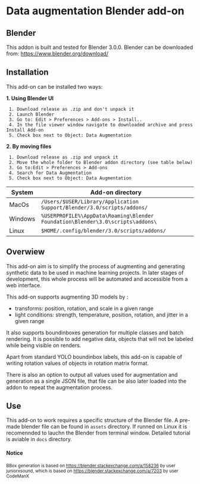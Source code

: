 ﻿# Data augmentation Blender add-on

## Blender

This addon is built and tested for Blender 3.0.0. Blender can be downloaded from: https://www.blender.org/download/
## Installation
This add-on can be installed two ways:

**1. Using Blender UI**

	 1. Download release as .zip and don't unpack it
	 2. Launch Blender
	 3. Go to: Edit > Preferences > Add-ons > Install..
	 4. In the file viewer window navigate to downloaded archive and press Install Add-on
	 5. Check box next to Object: Data Augmentation

 **2. By moving files**

	 1. Download release as .zip and unpack it
	 2. Move the whole folder to Blender addon directory (see table below)
	 3. Go to:Edit > Preferences > Add-ons
	 4. Search for Data Augmentation
	 5. Check box next to Object: Data Augmentation
| System  | Add-on directory |
|--|--|
| MacOs |`/Users/$USER/Library/Application Support/Blender/3.0/scripts/addons/` |
| Windows| `%USERPROFILE%\AppData\Roaming\Blender Foundation\Blender\3.0\scripts\addons\` |
| Linux| `$HOME/.config/blender/3.0/scripts/addons/` |

## Overwiew

This add-on aim is to simplify the process of augmenting and generating synthetic data to be used in machine learning projects. In later stages of development, this whole process will be automated and accessible from a web interface.

This add-on supports augmenting 3D models by :
 - transforms: position, rotation, and scale in a given range
 - light conditions: strength, temperature, position, rotation, and jitter in a given range

 It also supports boundinboxes generation for multiple classes and batch rendering. It is possible to add negative data, objects that will not be labeled while being visible on renders.

Apart from standard YOLO boundinbox labels, this add-on is capable of writing rotation values of objects in rotation matrix format.

There is also an option to output all values used for augmentation and generation as a single JSON file, that file can be also later loaded into the addon to repeat the augmentation process.

## Use
This add-on to work requires a specific structure of the Blender file. A pre-made blender file can be found in `assets` directory. If runned on Linux it is recomennded to lauchn the Blender from terminal window.  Detailed tutorial is aviable in `docs` directory.


#### Notice

<sup>BBox generation is based on https://blender.stackexchange.com/a/158236 by user juniorxsound, which is based on https://blender.stackexchange.com/a/7203 by user CodeManX</sup>